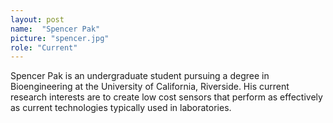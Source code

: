 ```yaml
---
layout: post
name:  "Spencer Pak"
picture: "spencer.jpg"
role: "Current"
---
```

Spencer Pak is an undergraduate student pursuing a degree in Bioengineering at the University of California, Riverside. His current research interests are to create low cost sensors that perform as effectively as current technologies typically used in laboratories.
<br>
<br>
<br>

